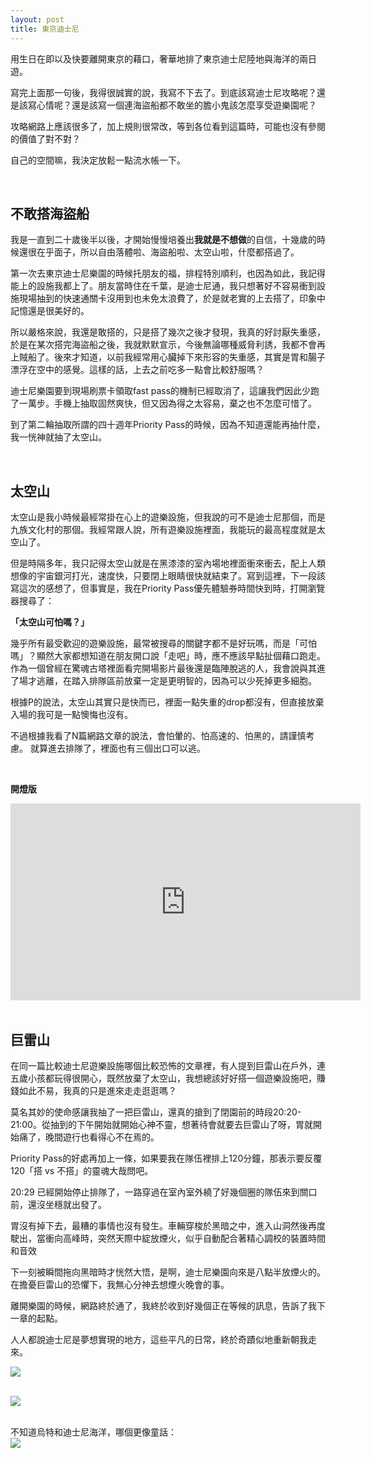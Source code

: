 ```yaml
---
layout: post
title: 東京迪士尼
---
```


用生日在即以及快要離開東京的藉口，奢華地排了東京迪士尼陸地與海洋的兩日遊。

寫完上面那一句後，我得很誠實的說，我寫不下去了。到底該寫迪士尼攻略呢？還是該寫心情呢？還是該寫一個連海盜船都不敢坐的膽小鬼該怎麼享受遊樂園呢？

攻略網路上應該很多了，加上規則很常改，等到各位看到這篇時，可能也沒有參閱的價值了對不對？

自己的空間嘛，我決定放鬆一點流水帳一下。

<br/>

## 不敢搭海盜船

我是一直到二十歲後半以後，才開始慢慢培養出**我就是不想做**的自信，十幾歲的時候還很在乎面子，所以自由落體啦、海盜船啦、太空山啦，什麼都搭過了。

第一次去東京迪士尼樂園的時候托朋友的福，排程特別順利，也因為如此，我記得能上的設施我都上了。朋友當時住在千葉，是迪士尼通，我只想著好不容易衝到設施現場抽到的快速通關卡沒用到也未免太浪費了，於是就老實的上去搭了，印象中記憶還是很美好的。

所以嚴格來說，我還是敢搭的，只是搭了幾次之後才發現，我真的好討厭失重感，於是在某次搭完海盜船之後，我就默默宣示，今後無論哪種威脅利誘，我都不會再上賊船了。後來才知道，以前我經常用心臟掉下來形容的失重感，其實是胃和腸子漂浮在空中的感覺。這樣的話，上去之前吃多一點會比較舒服嗎？

迪士尼樂園要到現場刷票卡領取fast pass的機制已經取消了，這讓我們因此少跑了一萬步。手機上抽取固然爽快，但又因為得之太容易，棄之也不怎麼可惜了。

到了第二輪抽取所謂的四十週年Priority Pass的時候，因為不知道還能再抽什麼，我一恍神就抽了太空山。

<br/>

## 太空山

太空山是我小時候最經常掛在心上的遊樂設施，但我說的可不是迪士尼那個，而是九族文化村的那個。我經常跟人說，所有遊樂設施裡面，我能玩的最高程度就是太空山了。

但是時隔多年，我只記得太空山就是在黑漆漆的室內場地裡面衝來衝去，配上人類想像的宇宙銀河打光，速度快，只要閉上眼睛很快就結束了。寫到這裡，下一段該寫這次的感想了，但事實是，我在Priority Pass優先體驗券時間快到時，打開瀏覽器搜尋了：

**「太空山可怕嗎？」**

幾乎所有最受歡迎的遊樂設施，最常被搜尋的關鍵字都不是好玩嗎，而是「可怕嗎」？顯然大家都想知道在朋友開口說「走吧」時，應不應該早點扯個藉口跑走。作為一個曾經在驚魂古塔裡面看完開場影片最後還是臨陣脫逃的人，我會說與其進了場才逃離，在踏入排隊區前放棄一定是更明智的，因為可以少死掉更多細胞。

根據P的說法，太空山其實只是快而已，裡面一點失重的drop都沒有，但直接放棄入場的我可是一點懊悔也沒有。

不過根據我看了N篇網路文章的說法，會怕暈的、怕高速的、怕黑的，請謹慎考慮。
就算進去排隊了，裡面也有三個出口可以逃。

<br/>

**開燈版**

<div class="videowrapper">
<iframe width="560" height="315" src="https://www.youtube.com/embed/HLzq3NDCdvU?si=AoTbNU3FLarfwWKe" title="YouTube video player" frameborder="0" allow="accelerometer; autoplay; clipboard-write; encrypted-media; gyroscope; picture-in-picture; web-share" allowfullscreen></iframe>
</div>

<br/>

## 巨雷山

在同一篇比較迪士尼遊樂設施哪個比較恐怖的文章裡，有人提到巨雷山在戶外，連五歲小孩都玩得很開心，既然放棄了太空山，我想總該好好搭一個遊樂設施吧，賺錢如此不易，我真的只是進來走走逛逛嗎？

莫名其妙的使命感讓我抽了一把巨雷山，還真的搶到了閉園前的時段20:20-21:00。從抽到的下午開始就開始心神不靈，想著待會就要去巨雷山了呀，胃就開始痛了，晚間遊行也看得心不在焉的。

Priority Pass的好處再加上一條，如果要我在隊伍裡排上120分鐘，那表示要反覆120「搭 vs 不搭」的靈魂大哉問吧。

20:29 已經開始停止排隊了，一路穿過在室內室外繞了好幾個圈的隊伍來到關口前，還沒坐穩就出發了。

胃沒有掉下去，最糟的事情也沒有發生。車輛穿梭於黑暗之中，進入山洞然後再度駛出，當衝向高峰時，突然天際中綻放煙火，似乎自動配合著精心調校的裝置時間和音效

下一刻被瞬間拖向黑暗時才恍然大悟，是啊，迪士尼樂園向來是八點半放煙火的。在擔憂巨雷山的恐懼下，我無心分神去想煙火晚會的事。



離開樂園的時候，網路終於通了，我終於收到好幾個正在等候的訊息，告訴了我下一章的起點。

人人都說迪士尼是夢想實現的地方，這些平凡的日常，終於奇蹟似地重新朝我走來。


![](/assets/img/Tokyo/IMG_7620.JPG)<br/> <br/>

![](/assets/img/Tokyo/IMG_7621.JPG)<br/> <br/>

不知道烏特和迪士尼海洋，哪個更像童話：<br/>
![](/assets/img/Tokyo/IMG_7641.JPG)<br/> <br/>